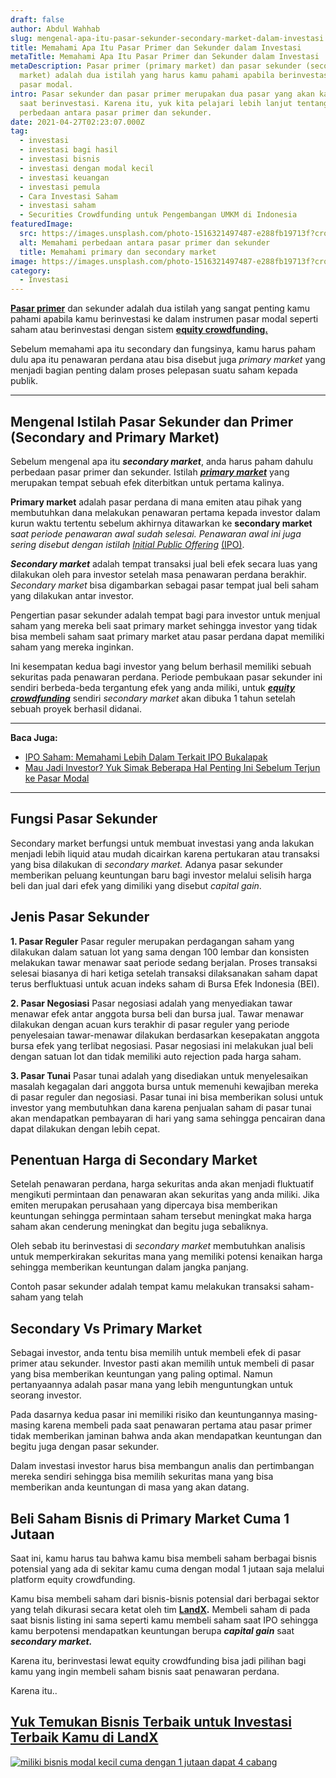 ```yaml
---
draft: false
author: Abdul Wahhab
slug: mengenal-apa-itu-pasar-sekunder-secondary-market-dalam-investasi
title: Memahami Apa Itu Pasar Primer dan Sekunder dalam Investasi
metaTitle: Memahami Apa Itu Pasar Primer dan Sekunder dalam Investasi
metaDescription: Pasar primer (primary market) dan pasar sekunder (secondary
  market) adalah dua istilah yang harus kamu pahami apabila berinvestasi di
  pasar modal.
intro: Pasar sekunder dan pasar primer merupakan dua pasar yang akan kamu temui
  saat berinvestasi. Karena itu, yuk kita pelajari lebih lanjut tentang
  perbedaan antara pasar primer dan sekunder.
date: 2021-04-27T02:23:07.000Z
tag:
  - investasi
  - investasi bagi hasil
  - investasi bisnis
  - investasi dengan modal kecil
  - investasi keuangan
  - investasi pemula
  - Cara Investasi Saham
  - investasi saham
  - Securities Crowdfunding untuk Pengembangan UMKM di Indonesia
featuredImage:
  src: https://images.unsplash.com/photo-1516321497487-e288fb19713f?crop=entropy&cs=tinysrgb&fit=max&fm=jpg&ixid=MnwxMTc3M3wwfDF8c2VhcmNofDF8fHNlY29uZGFyeSUyMG1hcmtldHxlbnwwfHx8fDE2NDAyODYxOTc&ixlib=rb-1.2.1&q=80&w=1080
  alt: Memahami perbedaan antara pasar primer dan sekunder
  title: Memahami primary dan secondary market
image: https://images.unsplash.com/photo-1516321497487-e288fb19713f?crop=entropy&cs=tinysrgb&fit=max&fm=jpg&ixid=MnwxMTc3M3wwfDF8c2VhcmNofDF8fHNlY29uZGFyeSUyMG1hcmtldHxlbnwwfHx8fDE2NDAyODYxOTc&ixlib=rb-1.2.1&q=80&w=1080
category:
  - Investasi
---
```

**[Pasar primer](https://landx.id/)** dan sekunder adalah dua istilah yang sangat penting kamu pahami apabila kamu berinvestasi ke dalam instrumen pasar modal seperti saham atau berinvestasi dengan sistem **[equity crowdfunding.](https://landx.id/)**

Sebelum memahami apa itu secondary dan fungsinya, kamu harus paham dulu apa itu penawaran perdana atau bisa disebut juga *primary market* yang menjadi bagian penting dalam proses pelepasan suatu saham kepada publik.

- - -

## Mengenal Istilah Pasar Sekunder dan Primer (Secondary and Primary Market)

Sebelum mengenal apa itu ***secondary market***, anda harus paham dahulu perbedaan pasar primer dan sekunder. Istilah ***[primary market](https://landx.id/)*** yang merupakan tempat sebuah efek diterbitkan untuk pertama kalinya.

**Primary market** adalah pasar perdana di mana emiten atau pihak yang membutuhkan dana melakukan penawaran pertama kepada investor dalam kurun waktu tertentu sebelum akhirnya ditawarkan ke **secondary market** s*aat periode penawaran awal sudah selesai. Penawaran awal ini juga sering disebut dengan istilah [Initial Public Offering](https://landx.id/)* [(IPO)](https://landx.id/).

***Secondary market***  adalah tempat transaksi jual beli efek secara luas yang dilakukan oleh para investor setelah masa penawaran perdana berakhir. *Secondary market* bisa digambarkan sebagai pasar tempat jual beli saham yang dilakukan antar investor.

Pengertian pasar sekunder adalah tempat bagi para investor untuk menjual saham yang mereka beli saat primary market sehingga investor yang tidak bisa membeli saham saat primary market atau pasar perdana dapat memiliki saham yang mereka inginkan.

Ini kesempatan kedua bagi investor yang belum berhasil memiliki sebuah sekuritas pada penawaran perdana. Periode pembukaan pasar sekunder ini sendiri berbeda-beda tergantung efek yang anda miliki, untuk ***[equity crowdfunding](https://landx.id/)*** sendiri *secondary market* akan dibuka 1 tahun setelah sebuah proyek berhasil didanai.

- - -

**Baca Juga:**

* [IPO Saham: Memahami Lebih Dalam Terkait IPO Bukalapak](https://landx.id/blog/ipo-saham-bukalapak/)
* [Mau Jadi Investor? Yuk Simak Beberapa Hal Penting Ini Sebelum Terjun ke Pasar Modal](https://landx.id/blog/pasar-modal-adalah/)

- - -

## Fungsi Pasar Sekunder

Secondary market berfungsi untuk membuat investasi yang anda lakukan menjadi lebih liquid atau mudah dicairkan karena pertukaran atau transaksi yang bisa dilakukan di *secondary market.* Adanya pasar sekunder memberikan peluang keuntungan baru bagi investor melalui selisih harga beli dan jual dari efek yang dimiliki yang disebut *capital gain*.

## Jenis Pasar Sekunder

**1. Pasar Reguler** 
Pasar reguler merupakan perdagangan saham yang dilakukan dalam satuan lot yang sama dengan 100 lembar dan konsisten melakukan tawar menawar saat periode sedang berjalan. Proses transaksi selesai biasanya di hari ketiga setelah transaksi dilaksanakan saham dapat terus berfluktuasi untuk acuan indeks saham di Bursa Efek Indonesia (BEI).

**2. Pasar Negosiasi**
Pasar negosiasi adalah yang menyediakan tawar menawar efek antar anggota bursa beli dan bursa jual. Tawar menawar dilakukan dengan acuan kurs terakhir di pasar reguler yang periode penyelesaian tawar-menawar dilakukan berdasarkan kesepakatan anggota bursa efek yang terlibat negosiasi. Pasar negosiasi ini melakukan jual beli dengan satuan lot dan tidak memiliki auto rejection pada harga saham. 

**3. Pasar Tunai**
Pasar tunai adalah yang disediakan untuk menyelesaikan masalah kegagalan dari anggota bursa untuk memenuhi kewajiban mereka di pasar reguler dan negosiasi. Pasar tunai ini bisa memberikan solusi untuk investor yang membutuhkan dana karena penjualan saham di pasar tunai akan mendapatkan pembayaran di hari yang sama sehingga pencairan dana dapat dilakukan dengan lebih cepat.

## Penentuan Harga di Secondary Market

Setelah penawaran perdana, harga sekuritas anda akan menjadi fluktuatif mengikuti permintaan dan penawaran akan sekuritas yang anda miliki. Jika emiten merupakan perusahaan yang dipercaya bisa memberikan keuntungan sehingga permintaan saham tersebut meningkat maka harga saham akan cenderung meningkat dan begitu juga sebaliknya.

Oleh sebab itu berinvestasi di *secondary market* membutuhkan analisis untuk memperkirakan sekuritas mana yang memiliki potensi kenaikan harga sehingga memberikan keuntungan dalam jangka panjang.

Contoh pasar sekunder adalah tempat kamu melakukan transaksi saham-saham yang telah 

## Secondary Vs Primary Market

Sebagai investor, anda tentu bisa memilih untuk membeli efek di pasar primer atau sekunder. Investor pasti akan memilih untuk membeli di pasar yang bisa memberikan keuntungan yang paling optimal. Namun pertanyaannya adalah pasar mana yang lebih menguntungkan untuk seorang investor.

Pada dasarnya kedua pasar ini memiliki risiko dan keuntungannya masing-masing karena membeli pada saat penawaran pertama atau pasar primer tidak memberikan jaminan bahwa anda akan mendapatkan keuntungan dan begitu juga dengan pasar sekunder.

Dalam investasi investor harus bisa membangun analis dan pertimbangan mereka sendiri sehingga bisa memilih sekuritas mana yang bisa memberikan anda keuntungan di masa yang akan datang.

## Beli Saham Bisnis di Primary Market Cuma 1 Jutaan

Saat ini, kamu harus tau bahwa kamu bisa membeli saham berbagai bisnis potensial yang ada di sekitar kamu cuma dengan modal 1 jutaan saja melalui platform equity crowdfunding.

Kamu bisa membeli saham dari bisnis-bisnis potensial dari berbagai sektor yang telah dikurasi secara ketat oleh tim **[LandX](https://landx.id/).** Membeli saham di pada saat bisnis listing ini sama seperti kamu membeli saham saat IPO sehingga kamu berpotensi mendapatkan keuntungan berupa ***capital gain*** saat ***secondary market.***

Karena itu, berinvestasi lewat equity crowdfunding bisa jadi pilihan bagi kamu yang ingin membeli saham bisnis saat penawaran perdana.

Karena itu..

## [Yuk Temukan Bisnis Terbaik untuk Investasi Terbaik Kamu di LandX](https://app.landx.id/?utm_source=Organic+Page&utm_medium=Content+Blog&utm_campaign=BlogLandX&utm_id=Blog)

<!--StartFragment-->

[![miliki bisnis modal kecil cuma dengan 1 jutaan dapat 4 cabang ](https://accountgram-production.sfo2.cdn.digitaloceanspaces.com/landx_ghost/2021/11/jadi-owner-bisnis-hanya-1-jutaan-dengan-cuan-yang-sangat-menjanjikan.png)](https://app.landx.id/?utm_source=Organic+Page&utm_medium=Content+Blog&utm_campaign=BlogLandX&utm_id=Blog)
